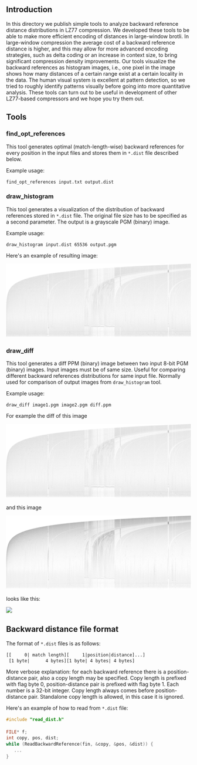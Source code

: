 ## Introduction

In this directory we publish simple tools to analyze backward reference distance distributions in LZ77 compression. We developed these tools to be able to make more efficient encoding of distances in large-window brotli. In large-window compression the average cost of a backward reference distance is higher, and this may allow for more advanced encoding strategies, such as delta coding or an increase in context size, to bring significant compression density improvements. Our tools visualize the backward references as histogram images, i.e., one pixel in the image shows how many distances of a certain range exist at a certain locality in the data. The human visual system is excellent at pattern detection, so we tried to roughly identify patterns visually before going into more quantitative analysis. These tools can turn out to be useful in development of  other LZ77-based compressors and we hope you try them out.


## Tools
### find\_opt\_references

This tool generates optimal (match-length-wise) backward references for every position in the input files and stores them in `*.dist` file described below.

Example usage:

    find_opt_references input.txt output.dist

### draw\_histogram

This tool generates a visualization of the distribution of backward references stored in `*.dist` file. The original file size has to be specified as a second parameter. The output is a grayscale PGM (binary) image.

Example usage:

    draw_histogram input.dist 65536 output.pgm

Here's an example of resulting image:

![](img/enwik9_brotli.png)

### draw\_diff

This tool generates a diff PPM (binary) image between two input 8-bit PGM (binary) images. Input images must be of same size. Useful for comparing different backward references distributions for same input file. Normally used for comparison of output images from `draw_histogram` tool.

Example usage:

    draw_diff image1.pgm image2.pgm diff.ppm

For example the diff of this image

![](img/enwik9_brotli.png)

and this image

![](img/enwik9_opt.png)

looks like this:

![](img/enwik9_diff.png)


## Backward distance file format

The format of `*.dist` files is as follows:

    [[     0| match length][     1|position|distance]...]
     [1 byte|      4 bytes][1 byte| 4 bytes| 4 bytes]

More verbose explanation: for each backward reference there is a position-distance pair, also a copy length may be specified. Copy length is prefixed with flag byte 0, position-distance pair is prefixed with flag byte 1. Each number is a 32-bit integer. Copy length always comes before position-distance pair. Standalone copy length is allowed, in this case it is ignored.

Here's an example of how to read from `*.dist` file:

```c++
#include "read_dist.h"

FILE* f;
int copy, pos, dist;
while (ReadBackwardReference(fin, &copy, &pos, &dist)) {
   ...
}
```
